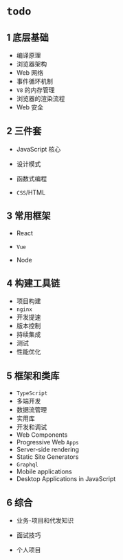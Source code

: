 # `todo`

## 1 底层基础

- 编译原理
- 浏览器架构
- Web 网络
- 事件循环机制
- `V8` 的内存管理
- 浏览器的渲染流程
- Web 安全

## 2 三件套

- JavaScript 核心
- 设计模式
- 函数式编程

- `CSS`/HTML

## 3 常用框架

- React

- `Vue`

- Node

## 4 构建工具链

- 项目构建
- `nginx`
- 开发提速
- 版本控制
- 持续集成
- 测试
- 性能优化

## 5 框架和类库

- `TypeScript`
- 多端开发
- 数据流管理
- 实用库
- 开发和调试
- Web Components
- Progressive Web `Apps`
- Server-side rendering
- Static Site Generators
- `Graphql`
- Mobile applications
- Desktop Applications in JavaScript

## 6 综合

- 业务-项目和代发知识

- 面试技巧

- 个人项目
